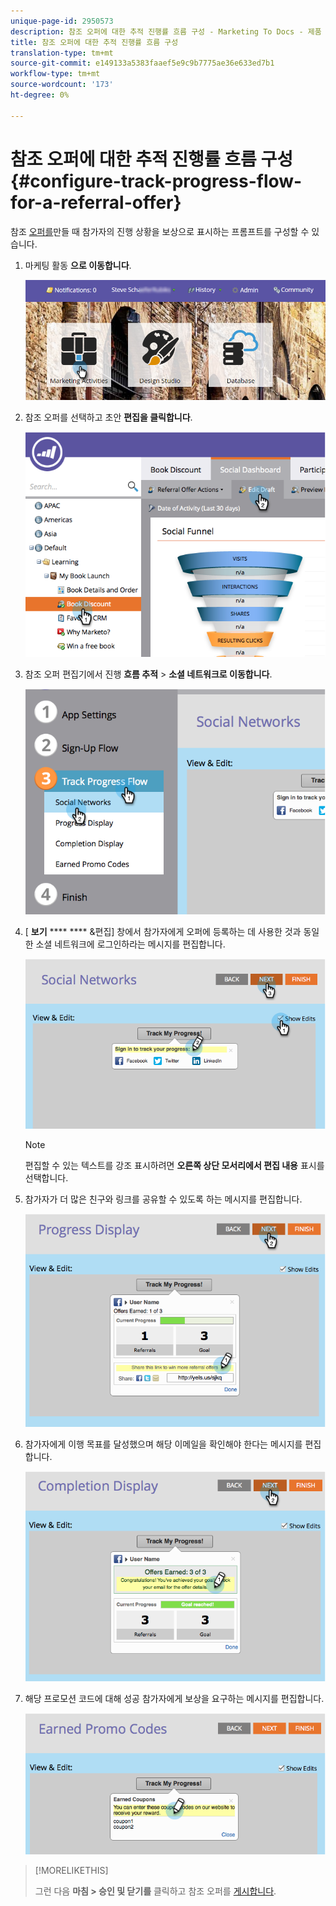 ```yaml
---
unique-page-id: 2950573
description: 참조 오퍼에 대한 추적 진행률 흐름 구성 - Marketing To Docs - 제품 설명서
title: 참조 오퍼에 대한 추적 진행률 흐름 구성
translation-type: tm+mt
source-git-commit: e149133a5383faaef5e9c9b7775ae36e633ed7b1
workflow-type: tm+mt
source-wordcount: '173'
ht-degree: 0%

---
```



# 참조 오퍼에 대한 추적 진행률 흐름 구성 {#configure-track-progress-flow-for-a-referral-offer}

참조 [오퍼를](../../../../product-docs/demand-generation/social/referral-offers/create-a-referral-offer.md)만들 때 참가자의 진행 상황을 보상으로 표시하는 프롬프트를 구성할 수 있습니다.

1. 마케팅 활동 **으로 이동합니다**.

   ![](assets/login-marketing-activities-4.png)

1. 참조 오퍼를 선택하고 초안 **편집을 클릭합니다**.

   ![](assets/image2014-9-22-14-3a35-3a31.png)

1. 참조 오퍼 편집기에서 진행 **흐름 추적** > **소셜 네트워크로 이동합니다**.

   ![](assets/image2014-9-22-14-3a35-3a43.png)

1. [ **보기** **** **** &amp;편집] 창에서 참가자에게 오퍼에 등록하는 데 사용한 것과 동일한 소셜 네트워크에 로그인하라는 메시지를 편집합니다.

   ![](assets/image2014-9-22-14-3a35-3a58.png)

   >[!NOTE]
   >
   >편집할 수 있는 텍스트를 강조 표시하려면 **오른쪽 상단 모서리에서 편집 내용** 표시를 선택합니다.

1. 참가자가 더 많은 친구와 링크를 공유할 수 있도록 하는 메시지를 편집합니다.

   ![](assets/image2014-9-22-14-3a36-3a22.png)

1. 참가자에게 이행 목표를 달성했으며 해당 이메일을 확인해야 한다는 메시지를 편집합니다.

   ![](assets/image2014-9-22-14-3a36-3a36.png)

1. 해당 프로모션 코드에 대해 성공 참가자에게 보상을 요구하는 메시지를 편집합니다.

   ![](assets/image2014-9-22-14-3a36-3a43.png)

>[!MORELIKETHIS]
>
>그런 다음 **마침 > 승인 및 닫기를** 클릭하고 참조 오퍼를 [게시합니다](../../../../product-docs/demand-generation/social/referral-offers/publish-a-referral-offer.md).

